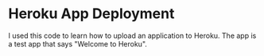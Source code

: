 # Heroku App Deployment
I used this code to learn how to upload an application to Heroku. The app is a test app that says "Welcome to Heroku".
